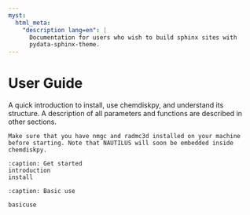 ```yaml
---
myst:
  html_meta:
    "description lang=en": |
      Documentation for users who wish to build sphinx sites with
      pydata-sphinx-theme.
---
```


# User Guide

A quick introduction to install, use chemdiskpy, and understand its structure. A description of all parameters and functions are described in other sections.

```{WARNING:}
Make sure that you have nmgc and radmc3d installed on your machine before starting. Note that NAUTILUS will soon be embedded inside chemdiskpy.
```


```{toctree}
:caption: Get started
introduction
install
```

```{toctree}
:caption: Basic use

basicuse
```
